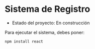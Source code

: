 <h1> Sistema de Registro </h1>

- Estado del proyecto: En construcción

Para ejecutar el sistema, debes poner:

````npm install react````  
